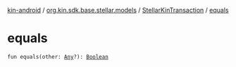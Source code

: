 [kin-android](../../index.md) / [org.kin.sdk.base.stellar.models](../index.md) / [StellarKinTransaction](index.md) / [equals](./equals.md)

# equals

`fun equals(other: `[`Any`](https://kotlinlang.org/api/latest/jvm/stdlib/kotlin/-any/index.html)`?): `[`Boolean`](https://kotlinlang.org/api/latest/jvm/stdlib/kotlin/-boolean/index.html)